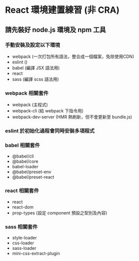 # React 環境建置練習 (非 CRA)

## 請先裝好 node.js 環境及 npm 工具

### 手動安裝及設定以下環境

- webpack (一次打包所有語法，整合成一個檔案，免除使用CDN)
- eslint ()
- babel (編譯 JSX 語法用)
- react
- sass (編譯 scss 語法用)

### webpack 相關套件

- webpack (主程式)
- webpack-cli (給 webpack 下指令用)
- webpack-dev-server (HMR 熱刷新，但不會更新至 bundle.js)

### eslint 於初始化過程會同時安裝多項程式<br/>

### babel 相關套件

- @babel/cli
- @babel/core
- babel-loader
- @babel/preset-env
- @babel/preset-react

### react 相關套件

- react
- react-dom
- prop-types (設定 component 預設之型別及內容)

### sass 相關套件

- style-loader
- css-loader
- sass-loader
- mini-css-extract-plugin
